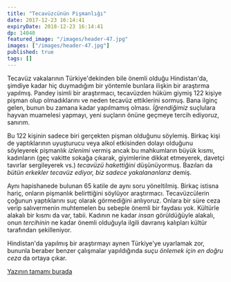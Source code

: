 ```yaml
---
title: "Tecavüzcünün Pişmanlığı"
date: 2017-12-23 16:14:41
expiryDate: 2018-12-23 16:14:41
dp: 14040
featured_image: "/images/header-47.jpg"
images: ["/images/header-47.jpg"]
published: true
tags: []
---
```




Tecavüz vakalarının Türkiye'dekinden bile önemli olduğu Hindistan'da, şimdiye
kadar hiç duymadığım bir yöntemle bunlara ilişkin bir araştırma yapılmış. Pandey
isimli bir araştırmacı, tecavüzden hüküm giymiş 122 kişiye pişman olup
olmadıklarını ve neden tecavüz ettiklerini sormuş. Bana ilginç gelen, bunun bu
zamana kadar yapılmamış olması. *İğrendiğimiz* suçlulara hayvan muamelesi
yapmayı, yeni suçların önüne geçmeye tercih ediyoruz, sanırım. 

Bu 122 kişinin sadece biri gerçekten pişman olduğunu söylemiş. Birkaç kişi de
yaptıklarının uyuşturucu veya alkol etkisinden dolayı olduğunu söyleyerek
pişmanlık *izlenimi* vermiş ancak bu mahkumların büyük kısmı, kadınların (geç
vakitte sokağa çıkarak, giyimlerine dikkat etmeyerek, davetçi tavırlar
sergileyerek vs.) *tecavüzü hakettiğini* düşünüyormuş. Bazıları da *bütün
erkekler tecavüz ediyor, biz sadece yakalananlarız* demiş.

Aynı hapishanede bulunan 65 katile de aynı soru yöneltilmiş. Birkaç istisna
hariç, onların pişmanlık belirttiğini söylüyor araştırmacı. Tecavüzcülerin
çoğunun yaptıklarını suç olarak görmediğini anlıyoruz. Onlara bir süre ceza
verip salıvermenin muhtemelen bu sebeple önemli bir faydası yok. Kültürle
alakalı bir kısmı da var, tabii. Kadının ne kadar *insan* görüldüğüyle alakalı,
onun *tercihinin* ne kadar önemli olduğuyla ilgili davranış kalıpları kültür
tarafından şekilleniyor.

Hindistan'da yapılmış bir araştırmayı aynen Türkiye'ye uyarlamak zor, bununla
beraber benzer çalışmalar yapıldığında *suçu önlemek için en doğru ceza* da
ortaya çıkar.

[Yazının tamamı burada](http://ift.tt/2AH2uKE)

